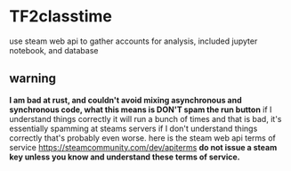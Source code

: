 # TF2classtime
use steam web api to gather accounts for analysis, included jupyter notebook, and database
## warning
**I am bad at rust, and couldn't avoid mixing asynchronous and synchronous code, what this means is DON'T spam the run button**
if I understand things correctly it will run a bunch of times and that is bad, it's essentially spamming at steams servers
if I don't understand things correctly that's probably even worse.
here is the steam web api terms of service https://steamcommunity.com/dev/apiterms
**do not issue a steam key unless you know and understand these terms of service.**
